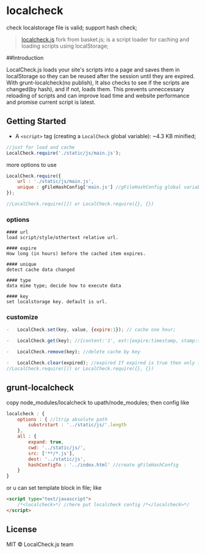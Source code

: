 # localcheck
check localstorage file is valid; support hash check;

> [localcheck.js](http://www.molo.com.cn/localcheck.js/) fork from basket.js; is a script loader for caching and loading scripts using localStorage;

##Introduction

LocalCheck.js loads your site's scripts into a page and saves them in localStorage so they can be reused after the session until they are expired. With grunt-localcheck(no publish), It also checks to see if the scripts are changed(by hash), and if not, loads them. This prevents unneccessary reloading of scripts and can improve load time and website performance and promise current script is latest.

## Getting Started
-   A ``<script>`` tag (creating a ``LocalCheck`` global variable): ~4.3 KB minified;

```javascript
//just for load and cache
LocalCheck.require('./static/js/main.js');
```

more options to use

```javascript
LocalCheck.require({
    url : './static/js/main.js',
    unique : gFileHashConfig['main.js'] //gFileHashConfig global variable created by grunt-localcheck
});

//LocalCheck.require([]) or LocalCheck.require({}, {})
```

### options
    #### url
    load script/style/othertext relative url.

    #### expire
    How long (in hours) before the cached item expires.
    
    #### unique
    detect cache data changed
    
    #### type
    data mime type; decide how to execute data

    #### key
    set localstorage key. default is url.

### customize

```javascript
-   LocalCheck.set(key, value, {expire:1}); // cache one hour;

-   LocalCheck.get(key); //{content:'1', ext:{expire:timestamp, stamp:set timestamp, type:data mimetype}}

-   LocalCheck.remove(key); //delete cache by key

-   LocalCheck.clear(expired); //expired If expired is true then only items that have expired will be removed. Otherwise all items are removed.
//LocalCheck.require([]) or LocalCheck.require({}, {})
```

## grunt-localcheck
copy node_modules/localcheck to upath/node_modules; then config like
```javascript
localcheck : {
    options : { //ltrip absolute path
        substrstart : '../static/js/'.length
    },
    all : {
        expand: true,
        cwd: '../static/js/',
        src: ['**/*.js'],
        dest: '../static/js',
        hashConfigTo : '../index.html' //create gFileHashConfig 
    }
}
```

or u can set template block in file; like
```html
<script type="text/javascript">
    /*<localcheck>*/ //here put localcheck config /*</localcheck>*/
</script>
```

## License

MIT © LocalCheck.js team
